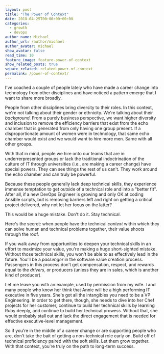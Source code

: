 ```yaml
---
layout: post
title: "The Power of Context"
date: 2018-04-25T00:00:00+00:00
categories:
  - growth
  - devops
author_name: Michael
author_url: /author/michael
author_avatar: michael
show_avatar: false
read_time: 10
feature_image: feature-power-of-context
show_related_posts: true
square_related: related-power-of-context
permalink: /power-of-context/
---
```

I've coached a couple of people lately who have made a career change into technology from other disciplines and have noticed a pattern emerge that I want to share more broadly.

People from other disciplines bring diversity to their roles. In this context, we're not talking about their gender or ethnicity. We're talking about their _background_. From a purely business perspective, we want higher diversity and inclusion to remove the efficiency barriers that exist from the echo chamber that is generated from only having one group present. If a disproportionate amount of women were in technology, that same echo chamber would exist and we would want to hire more men. Same with all other groups.

With that in mind, people we hire onto our teams that are in underrerpresented groups or lack the traditional indoctrination of the culture of IT through universities (i.e., are making a career change) have special powers. They can see things the rest of us can't. They work around the echo chamber and can truly be powerful.

Because these people generally lack deep technical skills, they experience immense temptation to get outside of a technical role and into a "better fit". After all, if a new DevOps Engineer is growing and only OK at coding Ansible scripts, but is removing barriers left and right on getting a critical project delivered, why not let her focus on the latter?

This would be a huge mistake. Don't do it. Stay technical.

Here's the secret: when people have the technical _context_ within which they can solve human and technical problems together, their value shoots through the roof.

If you walk away from opportunities to deepen your technical skills in an effort to maximize your value, you're making a huge short-sighted mistake. Without those technical skills, you won't be able to as effectively lead in the future. You'll be a _passenger_ in the software value creation process. Passengers in this process don't get compensation, respect, and rewards equal to the _drivers_, or producers (unless they are in sales, which is another kind of producer).

Let me leave you with an example, used by permission from my wife. I and many people who know her think that Annie will be a high performing IT executive in five years. She's got all the intangibles you need to be a VP Engineering. In order to get there, though, she needs to dive into her Chef projects for her customer, continue to build her technical skills by learning Ruby deeply, and continue to build her technical prowess. Without that, she would probably stall out and lack the direct engagement that is needed for effective executive-level management.

So if you're in the middle of a career change or are supporting people who are, don't take the bait of getting a non-technical role early on. Build off of technical proficiency paired with the soft skills. Let them grow together. With that context, you're truly on the path to long-term success.